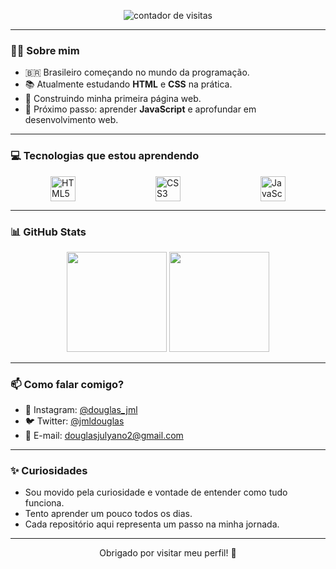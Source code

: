 <p align="center">
  <img src="https://komarev.com/ghpvc/?username=d-jml&color=blue" alt="contador de visitas" />
</p>

---

### 👨‍💻 Sobre mim

- 🇧🇷 Brasileiro começando no mundo da programação.
- 📚 Atualmente estudando **HTML** e **CSS** na prática.
- 🚀 Construindo minha primeira página web.
- 🎯 Próximo passo: aprender **JavaScript** e aprofundar em desenvolvimento web.

---

### 💻 Tecnologias que estou aprendendo

<div style="display: flex; justify-content: space-around;">
  <img src="https://cdn.jsdelivr.net/gh/devicons/devicon/icons/html5/html5-original.svg" height="40" alt="HTML5"/>
  <img src="https://cdn.jsdelivr.net/gh/devicons/devicon/icons/css3/css3-original.svg" height="40" alt="CSS3"/>
  <img src="https://cdn.jsdelivr.net/gh/devicons/devicon/icons/javascript/javascript-original.svg" height="40" alt="JavaScript"/>
</div>

---

### 📊 GitHub Stats

<div align="center">
  <img height="160em" src="https://github-readme-stats.vercel.app/api?username=d-jml&show_icons=true&theme=tokyonight" />
  <img height="160em" src="https://github-readme-stats.vercel.app/api/top-langs/?username=d-jml&layout=compact&theme=tokyonight" />
</div>

---

### 📫 Como falar comigo?

- 📸 Instagram: [@douglas_jml](https://instagram.com/douglas_jml)
- 🐦 Twitter: [@jmldouglas](https://twitter.com/jmldouglas)
- 📧 E-mail: douglasjulyano2@gmail.com

---

### ✨ Curiosidades

- Sou movido pela curiosidade e vontade de entender como tudo funciona.
- Tento aprender um pouco todos os dias.
- Cada repositório aqui representa um passo na minha jornada.

---

<p align="center">
  Obrigado por visitar meu perfil! 🚀
</p>
